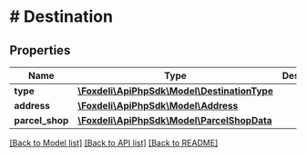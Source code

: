 # # Destination

## Properties

Name | Type | Description | Notes
------------ | ------------- | ------------- | -------------
**type** | [**\Foxdeli\ApiPhpSdk\Model\DestinationType**](DestinationType.md) |  |
**address** | [**\Foxdeli\ApiPhpSdk\Model\Address**](Address.md) |  | [optional]
**parcel_shop** | [**\Foxdeli\ApiPhpSdk\Model\ParcelShopData**](ParcelShopData.md) |  | [optional]

[[Back to Model list]](../../README.md#models) [[Back to API list]](../../README.md#endpoints) [[Back to README]](../../README.md)
